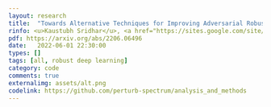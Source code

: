 ```yaml
---
layout: research
title:  "Towards Alternative Techniques for Improving Adversarial Robustness: Analysis of Adversarial Training at a Spectrum of Perturbations."
rinfo: <u>Kaustubh Sridhar</u>, <a href="https://sites.google.com/site/duttasouradeep39/">Souradeep Dutta</a>, <a href="https://www.seas.upenn.edu/~weimerj/research.html">James Weimer</a>, <a href="https://www.cis.upenn.edu/~lee/home/index.shtml">Insup Lee</a>. <ul>➥ arXiv:2206.06496, 2022.</ul>
pdf: https://arxiv.org/abs/2206.06496
date:   2022-06-01 22:30:00
types: []
tags: [all, robust deep learning]
category: code
comments: true
externalimg: assets/alt.png
codelink: https://github.com/perturb-spectrum/analysis_and_methods
---
```

